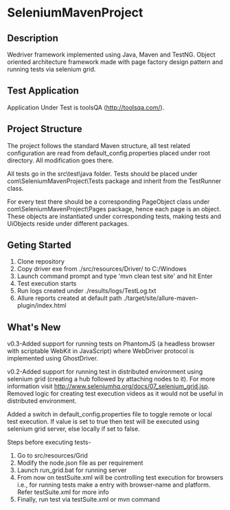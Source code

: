 # SeleniumMavenProject

## Description

Wedriver framework implemented using Java, Maven and TestNG. Object oriented architecture framework made with page factory design pattern and running tests via selenium grid.

## Test Application

Application Under Test is toolsQA (http://toolsqa.com/).

## Project Structure

The project follows the standard Maven structure, all test related configuration are read from default_config.properties placed under root directory. All modification goes there.

All tests go in the src\test\java folder. Tests should be placed under com\SeleniumMavenProject\Tests package and inherit from the TestRunner class.

For every test there should be a corresponding PageObject class under com\SeleniumMavenProject\Pages package, hence each page is an object. These objects are instantiated under corresponding tests, making tests and UiObjects reside under different packages.

## Geting Started

1. Clone repository
2. Copy driver exe from ./src/resources/Driver/ to C:/Windows
3. Launch command prompt and type 'mvn clean test site' and hit Enter
4. Test execution starts
5. Run logs created under ./results/logs/TestLog.txt
6. Allure reports created at default path ./target/site/allure-maven-plugin/index.html

## What's New

v0.3-Added support for running tests on PhantomJS (a headless browser with scriptable WebKit in JavaScript) where WebDriver protocol is implemented using GhostDriver.

v0.2-Added support for running test in distributed environment using selenium grid (creating a hub followed by attaching nodes to it). For more information visit http://www.seleniumhq.org/docs/07_selenium_grid.jsp. Removed logic for creating test execution videos as it would not be useful in distributed environment.

Added a switch in default_config.properties file to toggle remote or local test execution. If value is set to true then test will be executed using selenium grid server, else locally if set to false. 

Steps before executing tests-

1. Go to src/resources/Grid
2. Modify the node.json file as per requirement
3. Launch run_grid.bat for running server
4. From now on testSuite.xml will be controlling test execution for browsers i.e., for running tests make a entry with browser-name and platform. Refer testSuite.xml for more info 
5. Finally, run test via testSuite.xml or mvn command
